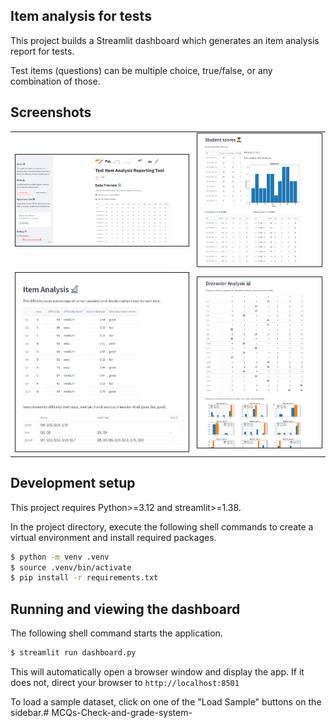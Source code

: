 ## Item analysis for tests

This project builds a Streamlit dashboard which generates an item analysis report for tests.

Test items (questions) can be multiple choice, true/false, or any combination of those.

## Screenshots


<table>
  <tr>
    <td> <img src="img/screenshot1.png"  width = 100% border=1></td>
    <td><img src="img/screenshot2.png" width = 100% border=1></td>
   </tr> 
   <tr>
    <td> <img src="img/screenshot3.png" width = 100% border=1></td>
    <td><img src="img/screenshot4.png" width = 100% border=1></td>
  </td>
  </tr>
</table>

## Development setup

This project requires Python>=3.12 and streamlit>=1.38.

In the project directory, execute the following shell commands to create a virtual environment and install required packages.

```bash
$ python -m venv .venv
$ source .venv/bin/activate
$ pip install -r requirements.txt
```

## Running and viewing the dashboard
The following shell command starts the application.

```bash
$ streamlit run dashboard.py
```

This will automatically open a browser window and display the app. If it does not, direct your browser to `http://localhost:8501`

To load a sample dataset, click on one of the "Load Sample" buttons on the sidebar.#   M C Q s - C h e c k - a n d - g r a d e - s y s t e m - 
 
 
